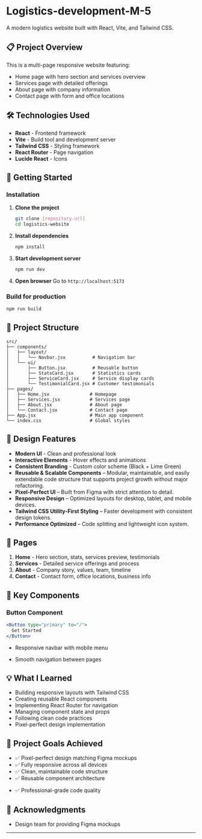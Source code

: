 # Logistics-development-M-5

A modern logistics website built with React, Vite, and Tailwind CSS.

## 📋 Project Overview

This is a multi-page responsive website featuring:
- Home page with hero section and services overview
- Services page with detailed offerings
- About page with company information
- Contact page with form and office locations

## 🛠️ Technologies Used

- **React** - Frontend framework
- **Vite** - Build tool and development server
- **Tailwind CSS** - Styling framework
- **React Router** - Page navigation
- **Lucide React** - Icons 

## 🚀 Getting Started

### Installation

1. **Clone the project**
   ```bash
   git clone [repository-url]
   cd logistics-website
   ```

2. **Install dependencies**
   ```bash
   npm install
   ```

3. **Start development server**
   ```bash
   npm run dev
   ```

4. **Open browser**
   Go to `http://localhost:5173`

### Build for production
```bash
npm run build
```

## 📁 Project Structure

```
src/
├── components/
│   ├── layout/
│   │   └── Navbar.jsx          # Navigation bar
│   └── ui/
│       ├── Button.jsx          # Reusable button
│       ├── StatsCard.jsx       # Statistics cards
│       ├── ServiceCard.jsx     # Service display cards
│       └── TestimonialCard.jsx # Customer testimonials
├── pages/
│   ├── Home.jsx               # Homepage
│   ├── Services.jsx           # Services page
│   ├── About.jsx              # About page
│   └── Contact.jsx            # Contact page
├── App.jsx                    # Main app component
└── index.css                  # Global styles
```

## 🎨 Design Features

<!-- - **Responsive Design** - Works on all devices -->
- **Modern UI** - Clean and professional look
- **Interactive Elements** - Hover effects and animations
- **Consistent Branding** - Custom color scheme (Black + Lime Green)
- **Reusable & Scalable Components** – Modular, maintainable, and easily extendable code structure that supports project growth without major refactoring.
- **Pixel-Perfect UI** – Built from Figma with strict attention to detail.  
- **Responsive Design** – Optimized layouts for desktop, tablet, and mobile devices.  
- **Tailwind CSS Utility-First Styling** – Faster development with consistent design tokens.  
- **Performance Optimized** – Code splitting and lightweight icon system.

## 📱 Pages

1. **Home** - Hero section, stats, services preview, testimonials
2. **Services** - Detailed service offerings and process
3. **About** - Company story, values, team, timeline
4. **Contact** - Contact form, office locations, business info

## 🔧 Key Components

### Button Component
```jsx
<Button type="primary" to="/">
  Get Started
</Button>
```

<!-- ### Navigation  -->
- Responsive navbar with mobile menu 
<!-- - Active page highlighting -->
- Smooth navigation between pages

## 💡 What I Learned

- Building responsive layouts with Tailwind CSS
- Creating reusable React components
- Implementing React Router for navigation
- Managing component state and props
- Following clean code practices
- Pixel-perfect design implementation

## 🎯 Project Goals Achieved

- ✅ Pixel-perfect design matching Figma mockups 
- ✅ Fully responsive across all devices
- ✅ Clean, maintainable code structure
- ✅ Reusable component architecture
<!-- - ✅ Smooth user experience with animations -->
- ✅ Professional-grade code quality

<!-- ## 🚀 Future Improvements

- Add form validation and submission
- Implement a backend API
- Add loading states and error handling
- Include unit tests
- Add accessibility improvements -->

## 🤝 Acknowledgments

<!-- - Thanks to my supervisor for guidance and feedback -->
<!-- - Company development team for code review -->
- Design team for providing Figma mockups

---

<!-- **Developed by**: [Your Name]   
**Date**: [Current Date] -->